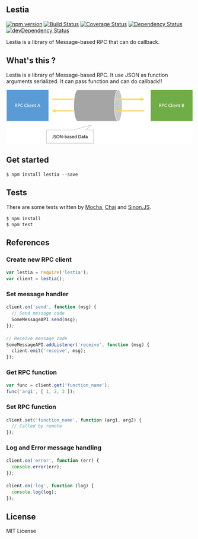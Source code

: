 Lestia
------
[![npm version](https://badge.fury.io/js/lestia.svg)](http://badge.fury.io/js/lestia)
[![Build Status](https://travis-ci.org/pine613/lestia.svg?branch=master)](https://travis-ci.org/pine613/lestia)
[![Coverage Status](https://coveralls.io/repos/pine613/lestia/badge.svg)](https://coveralls.io/r/pine613/lestia)
[![Dependency Status](https://david-dm.org/pine613/lestia.svg)](https://david-dm.org/pine613/lestia)
[![devDependency Status](https://david-dm.org/pine613/lestia/dev-status.svg)](https://david-dm.org/pine613/lestia#info=devDependencies)

Lestia is a library of Message-based RPC that can do callback.

## What's this ?
Lestia is a library of Message-based RPC. It use JSON as function arguments serialized. It can pass function and can do callback!!

![](assets/lestia.png)


## Get started

```
$ npm install lestia --save
```

## Tests
There are some tests written by [Mocha](http://mochajs.org), [Chai](http://chaijs.com) and [Sinon.JS](http://sinonjs.org).

```
$ npm install
$ npm test
```

## References
### Create new RPC client

```js
var lestia = require('lestia');
var client = lestia();

```

### Set message handler

```js
client.on('send', function (msg) {
  // Send message code
  SomeMessageAPI.send(msg);
});

// Receive message code
SomeMessageAPI.addListener('receive', function (msg) {
  client.emit('receive', msg);
});

```

### Get RPC function

```js
var func = client.get('function_name');
func('arg1', [ 1, 2, 3 ]);
```

### Set RPC function

```js
client.set('function_name', function (arg1, arg2) {
  // Called by remote
});

```

### Log and Error message handling

```js
client.on('error', function (err) {
  console.error(err);
});

client.on('log', function (log) {
  console.log(log);
});
```

## License
MIT License